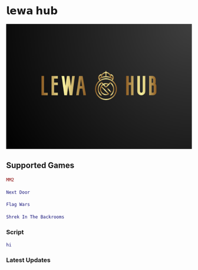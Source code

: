 # 𝗹𝗲𝘄𝗮 𝗵𝘂𝗯
![](images/Screenshot_20230821-203945-646~3.png)

## Supported Games
```lua
MM2

Next Door

Flag Wars

Shrek In The Backrooms
```
### Script
```lua
hi
```

### Latest Updates
```

``` 
